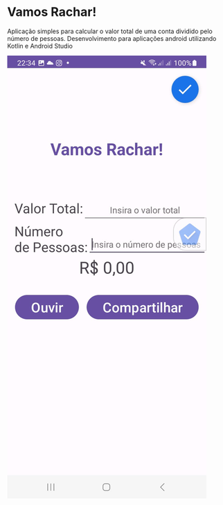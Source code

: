 # Vamos Rachar!
Aplicação simples para calcular o valor total de uma conta dividido pelo número de pessoas. Desenvolvimento para aplicações android utilizando Kotlin e Android Studio

![Imagem com aplicação VamosRachar mostrando dois inputs com texto, um com o nome Valor Total e o outro Quantidade de pessoas. Além disso, possui um botão com nome Ouvir e outro botão ao lado com nome Compartilhar](https://github.com/jeanmartins/VamosRacharKotlin/blob/primary-accessibility/img/vamosracharar.jpeg)
